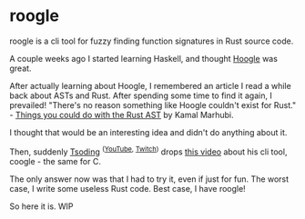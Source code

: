 # roogle

roogle is a cli tool for fuzzy finding function signatures in Rust source code.

A couple weeks ago I started learning Haskell, and thought [Hoogle](https://hoogle.haskell.org/) was great. 

After actually learning about Hoogle, I remembered an article I read a while back about ASTs and Rust. After spending some time to find it again, I prevailed! "There's no reason something like Hoogle couldn't exist for Rust." - [Things you could do with the Rust AST](https://kamalmarhubi.com/blog/2016/06/02/playing-with-the-rust-ast/) by Kamal Marhubi. 

I thought that would be an interesting idea and didn't do anything about it.

Then, suddenly [Tsoding](https://github.com/tsoding) <sup>([YouTube](https://www.youtube.com/TsodingDaily), [Twitch](https://www.twitch.tv/tsoding))</sup> drops [this video](https://www.youtube.com/watch?v=wK1HjnwDQng) about his cli tool, coogle - the same for C.

The only answer now was that I had to try it, even if just for fun. The worst case, I write some useless Rust code. Best case, I have roogle!

So here it is. WIP

